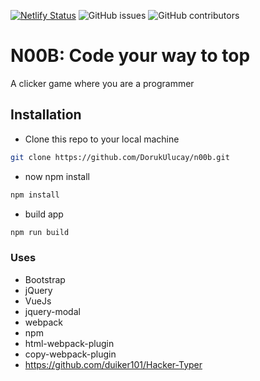 [![Netlify Status](https://api.netlify.com/api/v1/badges/64c0b41b-3cca-42b8-9584-67df5ae1a58e/deploy-status)](https://app.netlify.com/sites/pedantic-beaver-7c0943/deploys)
![GitHub issues](https://img.shields.io/github/issues-raw/dorukulucay/n00b)
![GitHub contributors](https://img.shields.io/github/contributors/DorukUlucay/n00b)

# N00B: Code your way to top
A clicker game where you are a programmer

## Installation

* Clone this repo to your local machine
```bash
git clone https://github.com/DorukUlucay/n00b.git
```
* now npm install
```bash
npm install
```
* build app
```bash
npm run build
```

### Uses
* Bootstrap
* jQuery
* VueJs
* jquery-modal
* webpack
* npm
* html-webpack-plugin
* copy-webpack-plugin
* https://github.com/duiker101/Hacker-Typer
